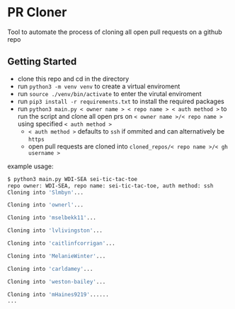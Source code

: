 # PR Cloner

Tool to automate the process of cloning all open pull requests on a github repo

## Getting Started

* clone this repo and cd in the directory
* run `python3 -m venv venv` to create a virtual enviroment
* run  `source ./venv/bin/activate` to enter the virutal enviroment
* run `pip3 install -r requirements.txt` to install the required packages
* run `python3 main.py < owner name > < repo name > < auth method >` to run the script and clone all open prs on `< owner name >/< repo name >` using specified `< auth method >`
	* `< auth method >` defaults to `ssh` if ommited and can alternatively be `https`
	* open pull requests are cloned into `cloned_repos/< repo name >/< gh username >`

example usage: 
```sh
$ python3 main.py WDI-SEA sei-tic-tac-toe
repo owner: WDI-SEA, repo name: sei-tic-tac-toe, auth method: ssh
Cloning into 'Slmbyn'...

Cloning into 'ownerl'...

Cloning into 'mselbekk11'...

Cloning into 'lvlivingston'...

Cloning into 'caitlinfcorrigan'...

Cloning into 'MelanieWinter'...

Cloning into 'carldamey'...

Cloning into 'weston-bailey'...

Cloning into 'mHaines9219'......
...
```
